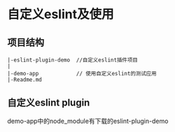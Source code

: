 
# 自定义eslint及使用

## 项目结构
```
|-eslint-plugin-demo  //自定义eslint插件项目
|
|-demo-app            // 使用自定义eslint的测试应用
|-Readme.md 

```


## 自定义eslint plugin

demo-app中的node_module有下载的eslint-plugin-demo



